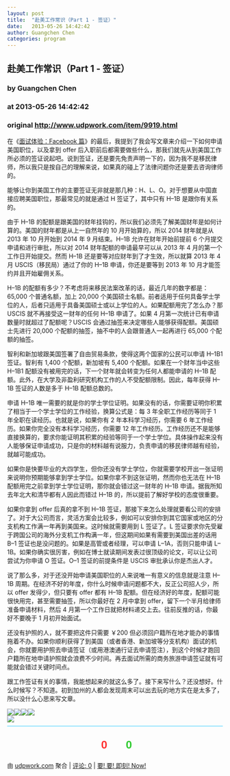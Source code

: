 ```yaml
---
layout: post
title:  "赴美工作常识（Part 1 - 签证）"
date:   2013-05-26 14:42:42
author: Guangchen Chen
categories: program
---
```


## 赴美工作常识（Part 1 - 签证）
### by Guangchen Chen
### at 2013-05-26 14:42:42
### original <http://www.udpwork.com/item/9919.html>

<p>在《<a href="http://chinese.catchen.me/2012/11/facebook-interview-experience.html">面试体验：Facebook 篇</a>》的最后，我提到了我会写文章来介绍一下如何申请美国职位，以及拿到 offer 后入职前后都需要做些什么，那我们就先从到美国工作所必须的签证说起吧。说到签证，还是要先免责声明一下的，因为我不是移民律师，所以我只是按自己的理解来说，如果真的碰上了法律问题你还是要去咨询律师的。</p>
<p>能够让你到美国工作的主要签证无非就是那几种：H、L、O。对于想要从中国直接应聘美国职位，那最常见的就是通过 H 签证了，其中只有 H–1B 是跟你有关系的。</p>
<p>由于 H–1B 的配额是跟美国的财年挂钩的，所以我们必须先了解美国财年是如何计算的。美国的财年都是从上一自然年的 10 月开始算的，所以 2014 财年就是从 2013 年 10 月开始到 2014 年 9 月结束。H–1B 允许在财年开始前提前 6 个月提交申请和进行审批，所以对 2014 财年配额的申请最早可以从 2013 年 4 月的第一个工作日开始提交。然而 H–1B 还是要等对应财年到了才生效，所以就算 2013 年 4 月 USCIS（移民局）通过了你的 H–1B 申请，你还是要等到 2013 年 10 月才能签约并且开始雇佣关系。</p>
<p>H–1B 的配额有多少？不考虑将来移民法案改革的话，最近几年的数字都是：65,000 个普通名额，加上 20,000 个美国硕士名额。前者适用于任何具备学士学位的人，后者只适用于具备美国硕士或以上学位的人。如果配额用完了怎么办？那 USCIS 就不再接受这一财年的任何 H–1B 申请了。如果 4 月第一次统计已有申请数量时就超过了配额呢？USCIS 会通过抽签来决定哪些人能够获得配额。美国硕士先进行 20,000 个配额的抽签，抽不中的人会跟普通人一起再进行 65,000 个配额的抽签。</p>
<p>智利和新加坡跟美国签署了自由贸易条款，使得这两个国家的公民可以申请 H–1B1 签证。智利有 1,400 个配额，新加坡有 5,400 个配额。如果在一个财年当中这些 H–1B1 配额没有被用完的话，下一个财年就会转变为任何人都能申请的 H–1B 配额。此外，在大学及非盈利研究机构工作的人不受配额限制。因此，每年获得 H–1B 签证的人数是多于 H–1B 配额总数的。</p>
<p>申请 H–1B 唯一需要的就是你的学士学位证明。如果没有的话，你需要证明你积累了相当于一个学士学位的工作经验，换算公式是：每 3 年全职工作经历等同于 1 年全职在读经历。也就是说，如果你有 2 年本科学习经历，你需要 6 年工作经历。如果你完全没有本科学习经历，你需要 12 年工作经历。工作经历还不是能够直接换算的，要求你能证明其积累的经验等同于一个学士学位。具体操作起来没有人能够保证申请成功，只是你的材料越有说服力，负责申请的移民律师越有经验，就越可能成功。</p>
<p>如果你是快要毕业的大四学生，但你还没有学士学位，你就需要学校开出一张证明来说明你预期能够拿到学士学位。如果你拿不到这张证明，然而你也无法在 H–1B 配额用完之前拿到学士学位证明，那你就会错过这一财年的 H–1B 申请。据我所知去年北大和清华都有人因此而错过 H–1B 的，所以提前了解好学校的态度很重要。</p>
<p>如果你拿到 offer 后真的拿不到 H–1B 签证，那接下来怎么处理就要看公司的安排了。对于大公司而言，灵活方案会比较多，例如可以安排你到其它国家或地区的分支机构工作满一年再到美国来。这时候就需要用到 L 签证了。L 签证要求你先受雇于跨国公司的海外分支机工作构满一年，但这期间如果有需要到美国出差的话用 B–1 签证也是没问题的。如果是高管或者经理，可以申请 L–1A，否则只能申请 L–1B。如果你确实很厉害，例如在博士就读期间发表过很顶级的论文，可以让公司尝试为你申请 O 签证。O–1 签证的前提条件是 USCIS 审批承认你是杰出人才。</p>
<p>说了那么多，对于还没开始申请美国职位的人来说唯一有意义的信息就是注意 H–1B 周期。在经济不好的年度，你什么时候申请问题都不大，反正公司招人少，所以 offer 发得少，但只要有 offer 都有 H–1B 配额。但在经济好的年度，配额可能很快用完，甚至需要抽签，所以你最好在 2 月中拿到 offer，留下一个半月给律师准备申请材料，然后 4 月第一个工作日就把材料递交上去。往前反推的话，你最好不要晚于 1 月初开始面试。</p>
<p>还没有护照的人，就不要把这件只需要 ￥200 但必须回户籍所在地才能办的事情拖着不办。如果你顺利获得了到美国（或者香港、新加坡等分支机构）面试的机会，你就要用护照去申请签证（或用港澳通行证去申请签注），到这个时候才跑回户籍所在地申请护照就会浪费不少时间。再去面试所需的商务旅游申请签证就有可能就会错过关键时间点。</p>
<p>跟工作签证有关的事情，我能想起来的就这么多了。接下来写什么？还没想好。什么时候写？不知道。初到加州的人都会发现周末可以出去玩的地方实在是太多了，所以没什么心思来写文章。</p>
<div><a href="http://feeds.feedburner.com/~ff/CatChen/Chinese?a=GCYUnYOkAyo:fZZhZFm_6mo:yIl2AUoC8zA"><img src="http://feeds.feedburner.com/~ff/CatChen/Chinese?d=yIl2AUoC8zA"></a><a href="http://feeds.feedburner.com/~ff/CatChen/Chinese?a=GCYUnYOkAyo:fZZhZFm_6mo:7Q72WNTAKBA"><img src="http://feeds.feedburner.com/~ff/CatChen/Chinese?d=7Q72WNTAKBA"></a><a href="http://feeds.feedburner.com/~ff/CatChen/Chinese?a=GCYUnYOkAyo:fZZhZFm_6mo:V_sGLiPBpWU"><img src="http://feeds.feedburner.com/~ff/CatChen/Chinese?i=GCYUnYOkAyo:fZZhZFm_6mo:V_sGLiPBpWU"></a><a href="http://feeds.feedburner.com/~ff/CatChen/Chinese?a=GCYUnYOkAyo:fZZhZFm_6mo:qj6IDK7rITs"><img src="http://feeds.feedburner.com/~ff/CatChen/Chinese?d=qj6IDK7rITs"></a></div>
<img src="http://feeds.feedburner.com/~r/CatChen/Chinese/~4/GCYUnYOkAyo">
			<div style="margin-top:8px;padding:6px 0;border-top:1px solid #3cf">
				<div style="text-align:center;margin:16px 0;padding:6px;border:0px dashed #999;font-family:arial;font-size:26px;font-weight:bold">
	<a href="http://www.udpwork.com/item/9919.html#review_form" title="不喜欢" style="text-decoration:none">
		<img src="http://www.udpwork.com//images/thumb_down24.gif" alt="">
		<span style="color:#f33">0</span>
	</a>
	   
	<a href="http://www.udpwork.com/item/9919.html#review_form" title="喜欢" style="text-decoration:none">
		<img src="http://www.udpwork.com//images/thumb_up24.gif" alt="">
		<span style="color:#3c3">0</span>
	</a>
</div>				<p>
					由 <a href="http://www.udpwork.com/">udpwork.com</a> 聚合
					|
					<a href="http://www.udpwork.com/item/9919.html#reviews">评论: 0</a>
					|
					<a href="http://www.jikenow.com/">要! 要! 即刻! Now!</a>
				</p>
			</div>